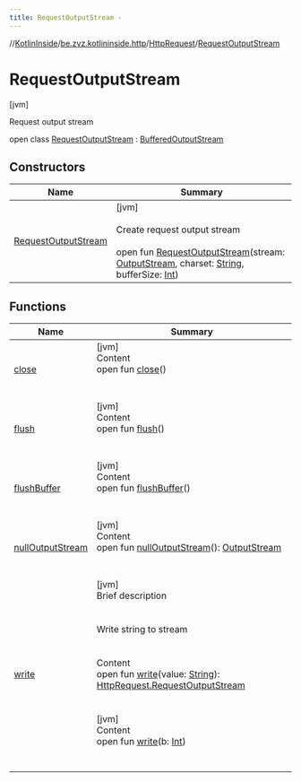 ```yaml
---
title: RequestOutputStream -
---
```

//[KotlinInside](../../../index.md)/[be.zvz.kotlininside.http](../../index.md)/[HttpRequest](../index.md)/[RequestOutputStream](index.md)



# RequestOutputStream  
 [jvm] 

Request output stream

open class [RequestOutputStream](index.md) : [BufferedOutputStream](https://docs.oracle.com/javase/7/docs/api/java/io/BufferedOutputStream.html)   


## Constructors  
  
|  Name|  Summary| 
|---|---|
| [RequestOutputStream](-request-output-stream.md)|  [jvm] <br><br>Create request output stream<br><br>open fun [RequestOutputStream](-request-output-stream.md)(stream: [OutputStream](https://docs.oracle.com/javase/7/docs/api/java/io/OutputStream.html), charset: [String](https://docs.oracle.com/javase/7/docs/api/java/lang/String.html), bufferSize: [Int](https://kotlinlang.org/api/latest/jvm/stdlib/kotlin/-int/index.html))   <br>


## Functions  
  
|  Name|  Summary| 
|---|---|
| [close](https://docs.oracle.com/javase/7/docs/api/java/io/FilterOutputStream.html#close())| [jvm]  <br>Content  <br>open fun [close](https://docs.oracle.com/javase/7/docs/api/java/io/FilterOutputStream.html#close())()  <br><br><br>
| [flush](https://docs.oracle.com/javase/7/docs/api/java/io/BufferedOutputStream.html#flush())| [jvm]  <br>Content  <br>open fun [flush](https://docs.oracle.com/javase/7/docs/api/java/io/BufferedOutputStream.html#flush())()  <br><br><br>
| [flushBuffer](https://docs.oracle.com/javase/7/docs/api/java/io/BufferedOutputStream.html#flushBuffer())| [jvm]  <br>Content  <br>open fun [flushBuffer](https://docs.oracle.com/javase/7/docs/api/java/io/BufferedOutputStream.html#flushBuffer())()  <br><br><br>
| [nullOutputStream](https://docs.oracle.com/javase/7/docs/api/java/io/OutputStream.html#nullOutputStream())| [jvm]  <br>Content  <br>open fun [nullOutputStream](https://docs.oracle.com/javase/7/docs/api/java/io/OutputStream.html#nullOutputStream())(): [OutputStream](https://docs.oracle.com/javase/7/docs/api/java/io/OutputStream.html)  <br><br><br>
| [write](write.md)| [jvm]  <br>Brief description  <br><br><br>Write string to stream<br><br>  <br>Content  <br>open fun [write](write.md)(value: [String](https://docs.oracle.com/javase/7/docs/api/java/lang/String.html)): [HttpRequest.RequestOutputStream](index.md)  <br><br><br>[jvm]  <br>Content  <br>open fun [write](https://docs.oracle.com/javase/7/docs/api/java/io/BufferedOutputStream.html#write(int))(b: [Int](https://kotlinlang.org/api/latest/jvm/stdlib/kotlin/-int/index.html))  <br><br><br>

